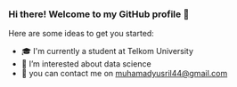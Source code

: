 ### Hi there! Welcome to my GitHub profile 👋


Here are some ideas to get you started:

- :mortar_board: I'm currently a student at Telkom University
- :eyes: I’m interested about data science
- :speech_balloon: you can contact me on muhamadyusril44@gmail.com 


